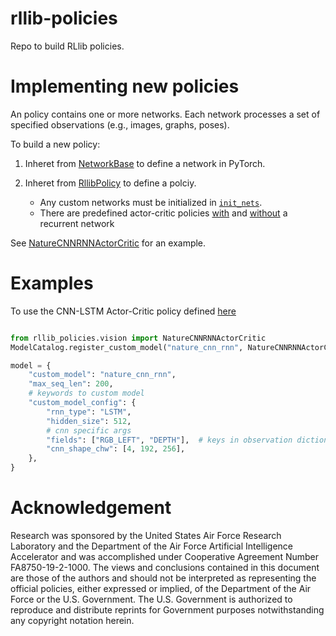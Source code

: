# rllib-policies

Repo to build RLlib policies.


# Implementing new policies 

An policy contains one or more networks. Each network processes a set of specified observations (e.g., images, graphs, poses). 

To build a new policy: 

1. Inheret from [NetworkBase](https://github.mit.edu/aiia-suas-disaster-response/rllib-policies/blob/develop/src/rllib_policies/base.py#L10) to define a network in PyTorch. 

2. Inheret from [RllibPolicy](https://github.mit.edu/aiia-suas-disaster-response/rllib-policies/blob/develop/src/rllib_policies/base.py#L96) to define a polciy. 
   - Any custom networks must be initialized in [`init_nets`](https://github.mit.edu/aiia-suas-disaster-response/rllib-policies/blob/develop/src/rllib_policies/base.py#L142).
   - There are predefined actor-critic policies [with](https://github.mit.edu/aiia-suas-disaster-response/rllib-policies/blob/develop/src/rllib_policies/actor_critic.py#L61) and [without](https://github.mit.edu/aiia-suas-disaster-response/rllib-policies/blob/develop/src/rllib_policies/actor_critic.py#L15) a recurrent network
 
See [NatureCNNRNNActorCritic](https://github.mit.edu/aiia-suas-disaster-response/rllib-policies/blob/develop/src/rllib_policies/vision.py#L92) for an example. 

# Examples

To use the CNN-LSTM Actor-Critic policy defined [here](https://github.mit.edu/aiia-suas-disaster-response/rllib_policies/blob/develop/src/rllib_policies/vision.py#L92)

```python

from rllib_policies.vision import NatureCNNRNNActorCritic
ModelCatalog.register_custom_model("nature_cnn_rnn", NatureCNNRNNActorCritic)

model = {
    "custom_model": "nature_cnn_rnn",
    "max_seq_len": 200,
    # keywords to custom model
    "custom_model_config": {
        "rnn_type": "LSTM",
        "hidden_size": 512,
        # cnn specific args
        "fields": ["RGB_LEFT", "DEPTH"],  # keys in observation dictionary 
        "cnn_shape_chw": [4, 192, 256],
    },
}

```

# Acknowledgement
Research was sponsored by the United States Air Force Research Laboratory and the Department of the Air Force Artificial Intelligence Accelerator and was accomplished under Cooperative Agreement Number FA8750-19-2-1000. The views and conclusions contained in this document are those of the authors and should not be interpreted as representing the official policies, either expressed or implied, of the Department of the Air Force or the U.S. Government. The U.S. Government is authorized to reproduce and distribute reprints for Government purposes notwithstanding any copyright notation herein.
